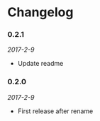 # Changelog

### 0.2.1
*2017-2-9*
* Update readme

### 0.2.0
*2017-2-9*
* First release after rename
